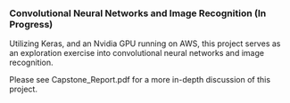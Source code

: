 
### Convolutional Neural Networks and Image Recognition (In Progress)

Utilizing Keras, and an Nvidia GPU running on AWS, this project serves as an exploration exercise into convolutional neural networks and image recognition.

Please see Capstone_Report.pdf for a more in-depth discussion of this project.
